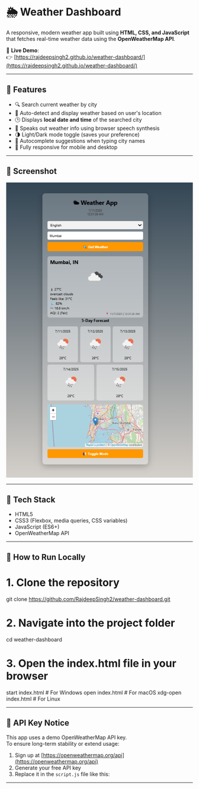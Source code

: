 # 🌦️ Weather Dashboard

A responsive, modern weather app built using **HTML, CSS, and JavaScript** that fetches real-time weather data using the **OpenWeatherMap API**.

🔗 **Live Demo**:  
👉 [https://rajdeepsingh2.github.io/weather-dashboard/](https://rajdeepsingh2.github.io/weather-dashboard/)

---

## 📌 Features

- 🔍 Search current weather by city
- 📍 Auto-detect and display weather based on user's location
- 🕒 Displays **local date and time** of the searched city
- 🎤 Speaks out weather info using browser speech synthesis
- 🌗 Light/Dark mode toggle (saves your preference)
- 🧠 Autocomplete suggestions when typing city names
- 📱 Fully responsive for mobile and desktop

---

## 📸 Screenshot

![App Preview](images/screenshot.png)

---

## 🧪 Tech Stack

- HTML5
- CSS3 (Flexbox, media queries, CSS variables)
- JavaScript (ES6+)
- OpenWeatherMap API

---
## 🚀 How to Run Locally

# 1. Clone the repository
git clone https://github.com/RajdeepSingh2/weather-dashboard.git

# 2. Navigate into the project folder
cd weather-dashboard

# 3. Open the index.html file in your browser
start index.html  # For Windows
open index.html   # For macOS
xdg-open index.html  # For Linux

---
## 🔐 API Key Notice

This app uses a demo OpenWeatherMap API key.  
To ensure long-term stability or extend usage:

1. Sign up at [https://openweathermap.org/api](https://openweathermap.org/api)
2. Generate your free API key
3. Replace it in the `script.js` file like this:

---


